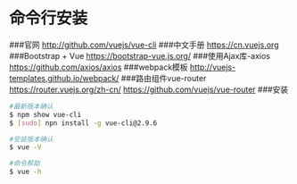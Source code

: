    命令行安装
   ==========================================================
   ###官网
   http://github.com/vuejs/vue-cli
   ###中文手册
   https://cn.vuejs.org
   ###Bootstrap + Vue
   https://bootstrap-vue.js.org/
   ###使用Ajax库-axios
   https://github.com/axios/axios
   ###webpack模板
   http://vuejs-templates.github.io/webpack/
   ###路由组件vue-router
   https://router.vuejs.org/zh-cn/
   https://github.com/vuejs/vue-router
   ###安装
   ~~~bash
   #最新版本确认
   $ npm show vue-cli
   $ [sudo] npn install -g vue-cli@2.9.6
   
   #安装版本确认
   $ vue -V
   
   #命令帮助
   $ vue -h
   ~~~~
   
    
